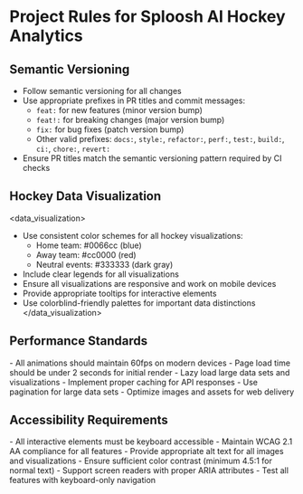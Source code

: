 # Project Rules for Sploosh AI Hockey Analytics

## Semantic Versioning

- Follow semantic versioning for all changes
- Use appropriate prefixes in PR titles and commit messages:
  - `feat:` for new features (minor version bump)
  - `feat!:` for breaking changes (major version bump)
  - `fix:` for bug fixes (patch version bump)
  - Other valid prefixes: `docs:`, `style:`, `refactor:`, `perf:`, `test:`, `build:`, `ci:`, `chore:`, `revert:`
- Ensure PR titles match the semantic versioning pattern required by CI checks

## Hockey Data Visualization

<data_visualization>
- Use consistent color schemes for all hockey visualizations:
  - Home team: #0066cc (blue)
  - Away team: #cc0000 (red)
  - Neutral events: #333333 (dark gray)
- Include clear legends for all visualizations
- Ensure all visualizations are responsive and work on mobile devices
- Provide appropriate tooltips for interactive elements
- Use colorblind-friendly palettes for important data distinctions
</data_visualization>

## Performance Standards

<performance>
- All animations should maintain 60fps on modern devices
- Page load time should be under 2 seconds for initial render
- Lazy load large data sets and visualizations
- Implement proper caching for API responses
- Use pagination for large data sets
- Optimize images and assets for web delivery
</performance>

## Accessibility Requirements

<accessibility>
- All interactive elements must be keyboard accessible
- Maintain WCAG 2.1 AA compliance for all features
- Provide appropriate alt text for all images and visualizations
- Ensure sufficient color contrast (minimum 4.5:1 for normal text)
- Support screen readers with proper ARIA attributes
- Test all features with keyboard-only navigation
</accessibility>

